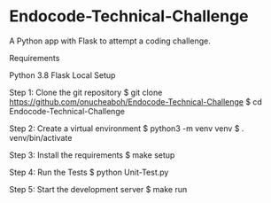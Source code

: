 # Endocode-Technical-Challenge

A Python app with Flask to attempt a coding challenge.

Requirements

Python 3.8
Flask
Local Setup

Step 1: Clone the git repository
$ git clone https://github.com/onucheaboh/Endocode-Technical-Challenge
$ cd Endocode-Technical-Challenge

Step 2: Create a virtual environment
$ python3 -m venv venv
$ . venv/bin/activate

Step 3: Install the requirements
$ make setup

Step 4: Run the Tests
$ python Unit-Test.py

Step 5: Start the development server
$ make run
